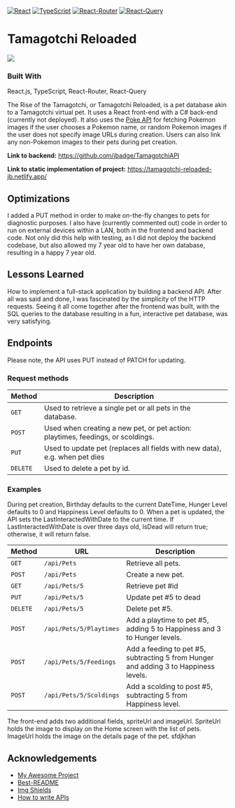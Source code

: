 [![React][React.js]][React-url]
[![TypeScript][Typescript.com]][Typescript-url]
[![React-Router][React-router.com]][React-Router-url]
[![React-Query][React-query.com]][React-Query-url]

# Tamagotchi Reloaded

[![][product-screenshot]](https://tamagotchi-reloaded-jb.netlify.app/)

### Built With

React.js, TypeScript, React-Router, React-Query

The Rise of the Tamagotchi, or Tamagotchi Reloaded, is a pet database akin to a Tamagotchi virtual pet. It uses a React front-end with a C# back-end (currently not deployed). It also uses the [Poke API](https://pokeapi.co/) for fetching Pokemon images if the user chooses a Pokemon name, or random Pokemon images if the user does not specify image URLs during creation. Users can also link any non-Pokemon images to their pets during pet creation.

**Link to backend:** https://github.com/jbadge/TamagotchiAPI

**Link to static implementation of project:** https://tamagotchi-reloaded-jb.netlify.app/

## Optimizations

I added a PUT method in order to make on-the-fly changes to pets for diagnostic purposes. I also have (currently commented out) code in order to run on external devices within a LAN, both in the frontend and backend code. Not only did this help with testing, as I did not deploy the backend codebase, but also allowed my 7 year old to have her own database, resulting in a happy 7 year old.

## Lessons Learned

How to implement a full-stack application by building a backend API. After all was said and done, I was fascinated by the simplicity of the HTTP requests. Seeing it all come together after the frontend was built, with the SQL queries to the database resulting in a fun, interactive pet database, was very satisfying.

## Endpoints

Please note, the API uses PUT instead of PATCH for updating.

### Request methods

| Method   | Description                                                                     |
| -------- | ------------------------------------------------------------------------------- |
| `GET`    | Used to retrieve a single pet or all pets in the database.                      |
| `POST`   | Used when creating a new pet, or pet action: playtimes, feedings, or scoldings. |
| `PUT`    | Used to update pet (replaces all fields with new data), e.g. when pet dies      |
| `DELETE` | Used to delete a pet by id.                                                     |

### Examples

During pet creation, Birthday defaults to the current DateTime, Hunger Level defaults to 0 and Happiness Level defaults to 0. When a pet is updated, the API sets the LastInteractedWithDate to the current time. If LastInteractedWithDate is over three days old, IsDead will return true; otherwise, it will return false.

| Method   | URL                     | Description                                                                          |
| -------- | ----------------------- | ------------------------------------------------------------------------------------ |
| `GET`    | `/api/Pets `            | Retrieve all pets.                                                                   |
| `POST`   | `/api/Pets`             | Create a new pet.                                                                    |
| `GET`    | `/api/Pets/5`           | Retrieve pet #id                                                                     |
| `PUT`    | `/api/Pets/5`           | Update pet #5 to dead                                                                |
| `DELETE` | `/api/Pets/5`           | Delete pet #5.                                                                       |
| `POST`   | `/api/Pets/5/Playtimes` | Add a playtime to pet #5, adding 5 to Happiness and 3 to Hunger levels.              |
| `POST`   | `/api/Pets/5/Feedings`  | Add a feeding to pet #5, subtracting 5 from Hunger and adding 3 to Happiness levels. |
| `POST`   | `/api/Pets/5/Scoldings` | Add a scolding to post #5, subtracting 5 from Happiness level.                       |

The front-end adds two additional fields, spriteUrl and imageUrl. SpriteUrl holds the image to display on the Home screen with the list of pets. ImageUrl holds the image on the details page of the pet.
sfdjkhan

## Acknowledgements

- [My Awesome Project](https://github.com/alec-chernicki/portfolio-template/blob/master/README.md)
- [Best-README](https://github.com/othneildrew/Best-README-Template/blob/master/README.md)
- [Img Shields](https://shields.io/)
- [How to write APIs](https://github.com/ml-archive/readme/blob/master/Documentation/how-to-write-apis.md)

[product-screenshot]: /images/screenshot.png
[React.js]: https://img.shields.io/badge/React-20232A?style=for-the-badge&logo=react&logoColor=61DAFB
[React-url]: https://reactjs.org/
[React-router.com]: https://img.shields.io/badge/React_Router-CA4245?style=for-the-badge&logo=react-router&logoColor=white
[React-router-url]: https://reactrouter.com/
[React-query.com]: https://img.shields.io/badge/React_Query-FF4154?style=for-the-badge&logo=ReactQuery&logoColor=white
[React-query-url]: https://tanstack.com/query/v3
[Typescript.com]: https://img.shields.io/badge/TypeScript-007ACC?style=for-the-badge&logo=typescript&logoColor=white
[Typescript-url]: https://typescriptlang.org
